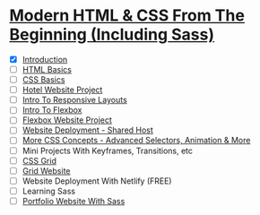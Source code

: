 # [Modern HTML & CSS From The Beginning (Including Sass)](https://www.udemy.com/course/modern-html-css-from-the-beginning)

- [x] [Introduction](01-introduction)
- [ ] [HTML Basics](02-html-basics)
- [ ] [CSS Basics](03-css-basics)
- [ ] [Hotel Website Project](https://genesisgabiola.github.io/hbs)
- [ ] [Intro To Responsive Layouts](04-responsive-layouts)
- [ ] [Intro To Flexbox](05-flexbox)
- [ ] [Flexbox Website Project](https://genesisgabiola.github.io/bridgeLedger)
- [ ] [Website Deployment - Shared Host](06-website-deployment)
- [ ] [More CSS Concepts - Advanced Selectors, Animation & More](07-more-css-concepts)
- [ ] Mini Projects With Keyframes, Transitions, etc
- [ ] [CSS Grid]()
- [ ] [Grid Website]()
- [ ] Website Deployment With Netlify (FREE)
- [ ] Learning Sass
- [ ] [Portfolio Website With Sass]()